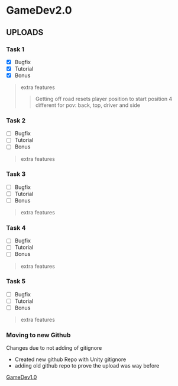 # GameDev2.0

## UPLOADS

### Task 1
- [x] Bugfix
- [x] Tutorial
- [x] Bonus

> extra features
>> Getting off road resets player position to start position
>> 4 different for pov: back, top, driver and side

### Task 2
- [ ] Bugfix
- [ ] Tutorial
- [ ] Bonus

> extra features

### Task 3
- [ ] Bugfix
- [ ] Tutorial
- [ ] Bonus

> extra features


### Task 4
- [ ] Bugfix
- [ ] Tutorial
- [ ] Bonus

> extra features

### Task 5
- [ ] Bugfix
- [ ] Tutorial
- [ ] Bonus

> extra features








































### Moving to new Github

Changes due to not adding of gitignore
- Created new github Repo with Unity gitignore
- adding old github repo to prove the upload was way before

[GameDev1.0](https://github.com/cruzifixu/GameDev.git)

